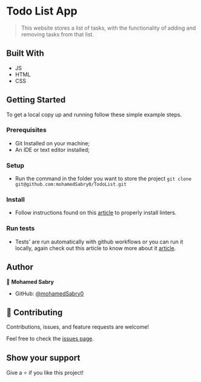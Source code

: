 # Todo List App

> This website stores a list of tasks, with the functionality of adding and removing tasks from that list.

## Built With

- JS
- HTML
- CSS

## Getting Started

To get a local copy up and running follow these simple example steps.

### Prerequisites

- Git Installed on your machine;
- An IDE or text editor installed;

### Setup

- Run the command in the folder you want to store the project `git clone git@github.com:mohamedSabry0/TodoList.git`

### Install

- Follow instructions found on this [article](https://github.com/microverseinc/linters-config) to properly install linters.

### Run tests

- Tests' are run automatically with github workflows or you can run it locally, again check out this article to know more about it [article](https://github.com/microverseinc/linters-config).

## Author

👤 **Mohamed Sabry**

- GitHub: [@mohamedSabry0](https://github.com/mohamedSabry0)

## 🤝 Contributing

Contributions, issues, and feature requests are welcome!

Feel free to check the [issues page](../../issues/).

## Show your support

Give a ⭐️ if you like this project!

